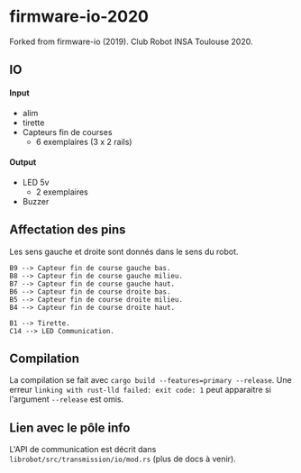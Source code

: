 # firmware-io-2020
Forked from firmware-io (2019). Club Robot INSA Toulouse 2020.

## IO
#### Input 
* alim
* tirette
* Capteurs fin de courses
    * 6 exemplaires (3 x 2 rails)
#### Output 
* LED 5v
    * 2 exemplaires
* Buzzer

## Affectation des pins
Les sens gauche et droite sont donnés dans le sens du robot. 
```
B9 --> Capteur fin de course gauche bas.
B8 --> Capteur fin de course gauche milieu.
B7 --> Capteur fin de course gauche haut.
B6 --> Capteur fin de course droite bas.
B5 --> Capteur fin de course droite milieu.
B4 --> Capteur fin de course droite haut.

B1 --> Tirette.
C14 --> LED Communication.
```

## Compilation
La compilation se fait avec ```cargo build --features=primary --release```. Une erreur ```linking with rust-lld failed: exit code: 1``` peut apparaitre si l'argument ```--release``` est omis.

## Lien avec le pôle info
L'API de communication est décrit dans ```librobot/src/transmission/io/mod.rs``` (plus de docs à venir).
